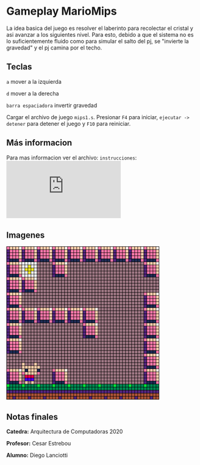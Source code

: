 # Gameplay MarioMips

La idea basica del juego es resolver el laberinto para recolectar el cristal y asi avanzar a los siguientes
nivel. Para esto, debido a que el sistema no es lo suficientemente fluido como para simular el salto del pj,
se "invierte la gravedad" y el pj camina por el techo.


## Teclas

``a`` mover a la izquierda

``d`` mover a la derecha

``barra espaciadora`` invertir gravedad

Cargar el archivo de juego `mips1.s`. Presionar `F4` para iniciar, `ejecutar -> detener` para detener el juego y `F10` para reiniciar.


## Más informacion

Para mas informacion ver el archivo: `instrucciones`: ![gameplay](https://raw.githubusercontent.com/cosme12/mariomips/master/instrucciones.s)


## Imagenes

![gameplay](https://raw.githubusercontent.com/cosme12/mariomips/master/recursos/gameplay.png)


## Notas finales

**Catedra:**  Arquitectura de Computadoras 2020

**Profesor:** Cesar Estrebou

**Alumno:**   Diego Lanciotti
